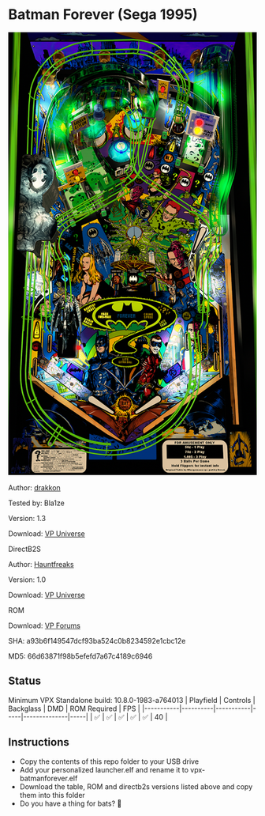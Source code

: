 # Batman Forever (Sega 1995)

![Table Preview](https://github.com/Bla1ze/vpx-images/blob/main/vpx-batmanforever.png)

Author: [drakkon](https://vpuniverse.com/profile/51568-drakkon/) 

Tested by: Bla1ze

Version: 1.3

Download: [VP Universe](https://vpuniverse.com/files/file/11601-batman-forever-sega-1995-with-vr-room/)

DirectB2S

Author: [Hauntfreaks](https://vpuniverse.com/profile/5216-hauntfreaks/)  

Version: 1.0

Download: [VP Universe](https://vpuniverse.com/files/file/17563-batman-forever-sega-1995-b2s-with-full-dmd/)

ROM

Download: [VP Forums](https://www.vpforums.org/index.php?app=downloads&showfile=871)

SHA: a93b6f149547dcf93ba524c0b8234592e1cbc12e

MD5: 66d63871f98b5efefd7a67c4189c6946

## Status 

Minimum VPX Standalone build: 10.8.0-1983-a764013
| Playfield | Controls | Backglass | DMD | ROM Required | FPS | 
|-----------|----------|-----------|-----|--------------|-----|
| :white_check_mark: | :white_check_mark: | :white_check_mark: | :white_check_mark: | :white_check_mark: | 40 |

## Instructions

- Copy the contents of this repo folder to your USB drive
- Add your personalized launcher.elf and rename it to vpx-batmanforever.elf
- Download the table, ROM and directb2s versions listed above and copy them into this folder
- Do you have a thing for bats? 🦇
